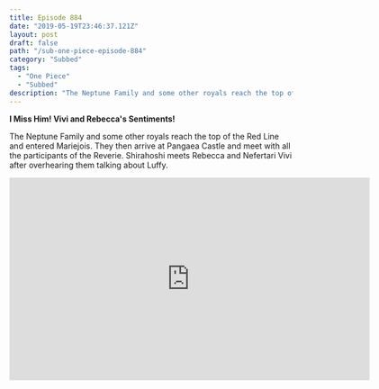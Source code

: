 ```yaml
---
title: Episode 884
date: "2019-05-19T23:46:37.121Z"
layout: post
draft: false
path: "/sub-one-piece-episode-884"
category: "Subbed"
tags:
  - "One Piece"
  - "Subbed"
description: "The Neptune Family and some other royals reach the top of the Red Line and entered Mariejois. They then arrive at Pangaea Castle and meet with all the participants of the Reverie. Shirahoshi meets Rebecca and Nefertari Vivi after overhearing them talking about Luffy."
---
```

**I Miss Him! Vivi and Rebecca's Sentiments!**
<p>
The Neptune Family and some other royals reach the top of the Red Line and entered Mariejois. They then arrive at Pangaea Castle and meet with all the participants of the Reverie. Shirahoshi meets Rebecca and Nefertari Vivi after overhearing them talking about Luffy.
</p>
<iframe width="640" height="360" src="https://www.rapidvideo.com/e/G3T4W3KAOW" frameborder="0" marginwidth=0 marginheight=0 scrolling=no allowfullscreen></iframe>

